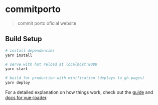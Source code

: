 # commitporto

> commit porto oficial website

## Build Setup

``` bash
# install dependencies
yarn install

# serve with hot reload at localhost:8080
yarn start

# build for production with minification (deploys to gh-pages)
yarn deploy

```

For a detailed explanation on how things work, check out the [guide](http://vuejs-templates.github.io/webpack/) and [docs for vue-loader](http://vuejs.github.io/vue-loader).
